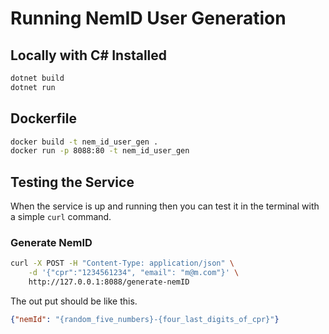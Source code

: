 # Running NemID User Generation

## Locally with C# Installed

```sh
dotnet build
dotnet run
```

## Dockerfile

```sh
docker build -t nem_id_user_gen .
docker run -p 8088:80 -t nem_id_user_gen
```

## Testing the Service

When the service is up and running then you can test it in the terminal with a simple `curl` command.

### Generate NemID

```sh
curl -X POST -H "Content-Type: application/json" \
    -d '{"cpr":"1234561234", "email": "m@m.com"}' \
    http://127.0.0.1:8088/generate-nemID
```

The out put should be like this.

```json
{"nemId": "{random_five_numbers}-{four_last_digits_of_cpr}"}
```
